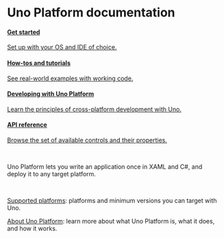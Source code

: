 # Uno Platform documentation

<div class="row">

<div class="col-md-6 col-xs-12 ">
<a href="get-started.md">
<div class="alert alert-info">

#### Get started

Set up with your OS and IDE of choice.

</div>
</a>
</div>

<div class="col-md-6 col-xs-12 ">
<a href="tutorials-intro.md">
<div class="alert alert-info">

#### How-tos and tutorials

See real-world examples with working code.

</div>
</a>
</div>

<div class="col-md-6 col-xs-12 ">
<a href="using-uno-ui.md">
<div class="alert alert-info">

#### Developing with Uno Platform

Learn the principles of cross-platform development with Uno.

</div>
</a>
</div>

<div class="col-md-6 col-xs-12 ">
<a href="implemented-views.md">
<div class="alert alert-info">

#### API reference

Browse the set of available controls and their properties.

</div>
</a>
</div>

</div>

<br/>

Uno Platform lets you write an application once in XAML and C#, and deploy it to any target platform. 

<br/>

[Supported platforms](getting-started/requirements.md): platforms and minimum versions you can target with Uno.

[About Uno Platform](what-is-uno.md): learn more about what Uno Platform is, what it does, and how it works.

<!-- TODO: top questions -->